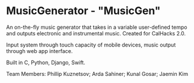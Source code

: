 # MusicGenerator - "MusicGen"
An on-the-fly music generator that takes in a variable user-defined tempo and outputs electronic and instrumental music. Created for CalHacks 2.0.

Input system through touch capacity of mobile devices, music output through web app interface.

Built in C, Python, Django, Swift.

Team Members:
  Phillip Kuznetsov; Arda Sahiner; Kunal Gosar; Jaemin Kim
